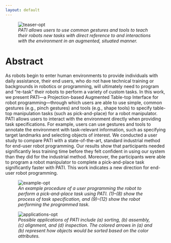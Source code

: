 ```yaml
---
layout: default
---
```

<figure class="center">
  <img src="figures/teaser-opt.jpg" alt="teaser-opt" />
  <figcaption><i>PATI allows users to use common gestures and tools to teach their robots new tasks with direct reference to and interactions with the environment in an augmented, situated manner.</i></figcaption>
</figure>

# Abstract
As robots begin to enter human environments to provide individuals with daily assistance, their end users, who do not have technical training or backgrounds in robotics or programming, will ultimately need to program and “re-task” their robots to perform a variety of custom tasks. In this work, we present PATI—a Projection-based Augmented Table-top Interface for robot programming—through which users are able to use simple, common gestures (e.g., pinch gestures) and tools (e.g., shape tools) to specify table-top manipulation tasks (such as pick-and-place) for a robot manipulator. PATI allows users to interact with the environment directly when providing task specifications. For example, users can use gestures and tools to annotate the environment with task-relevant information, such as specifying target landmarks and selecting objects of interest. We conducted a user study to compare PATI with a state-of-the-art, standard industrial method for end-user robot programming. Our results show that participants needed significantly less training time before they felt confident in using our system than they did for the industrial method. Moreover, the participants were able to program a robot manipulator to complete a pick-and-place task significantly faster with PATI. This work indicates a new direction for end-user robot programming.

<figure class="center">
  <img src="figures/example-opt.jpg" alt="example-opt" class="center"/>
  <figcaption><i>An example procedure of a user programming the robot to perform a pick-and-place task using PATI. (1)–(8) show the process of task specification, and (9)–(12) show the robot performing the programmed task.</i></figcaption>
</figure>
<figure class="center">
  <img src="figures/applications-opt.jpg" alt="applications-opt" class="center"/>
  <figcaption><i>Possible applications of PATI include (a) sorting, (b) assembly, (c) alignment, and (d) inspection. The colored arrows in (a) and (b) represent how objects would be sorted based on the color attributes.</i></figcaption>
</figure>

